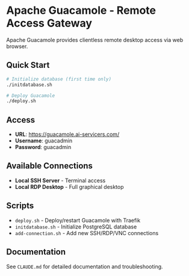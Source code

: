 # Apache Guacamole - Remote Access Gateway

Apache Guacamole provides clientless remote desktop access via web browser.

## Quick Start

```bash
# Initialize database (first time only)
./initdatabase.sh

# Deploy Guacamole
./deploy.sh
```

## Access

- **URL**: https://guacamole.ai-servicers.com/
- **Username**: guacadmin
- **Password**: guacadmin

## Available Connections

- **Local SSH Server** - Terminal access
- **Local RDP Desktop** - Full graphical desktop

## Scripts

- `deploy.sh` - Deploy/restart Guacamole with Traefik
- `initdatabase.sh` - Initialize PostgreSQL database
- `add-connection.sh` - Add new SSH/RDP/VNC connections

## Documentation

See `CLAUDE.md` for detailed documentation and troubleshooting.